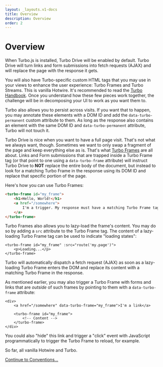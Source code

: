 ```yaml
---
layout: _layouts.v1-docs
title: Overview
description: Overview
order: 2
---
```


# Overview

When Turbo.js is installed, Turbo Drive will be enabled by default. Turbo Drive will turn links and form submissions into fetch requests (AJAX) and will replace the page with the response it gets.

You will also have Turbo-specific custom HTML tags that you may use in your views to enhance the user experience: Turbo Frames and Turbo Streams. This is vanilla Hotwire. It's recommended to read the [Turbo Handbook](https://turbo.hotwired.dev/handbook/introduction). Once you understand how these few pieces work together, the challenge will be in decomposing your UI to work as you want them to.

Turbo also allows you to persist across visits. If you want that to happen, you may annotate these elements with a DOM ID and add the `data-turbo-permanent` custom attribute to them. As long as the response also contains an element with the same DOM ID and `data-turbo-permanent` attribute, Turbo will not touch it.

Turbo Drive is nice when you want to have a full page visit. That's not what we always want, though. Sometimes we want to only swap a fragment of the page and keep everything else as is. That's what [Turbo Frames](https://turbo.hotwired.dev/handbook/frames) are all about. Links and Form submissions that are trapped inside a Turbo Frame tag (or that point to one using a `data-turbo-frame` attribute) will instruct Turbo Drive to **NOT** replace the entire body of the document, but instead to look for a matching Turbo Frame in the response using its DOM ID and replace that specific portion of the page.

Here's how you can use Turbo Frames:

```html
<turbo-frame id="my_frame">
    <h1>Hello, World!</h1>
    <a href="/somewhere">
        I'm a trigger. My response must have a matching Turbo Frame tag (same ID)
    </a>
</turbo-frame>
```

Turbo Frames also allows you to lazy-load the frame's content. You may do so by adding a `src` attribute to the Turbo Frame tag. The content of a lazy-loading Turbo Frame tag can be used to indicate "loading states":

```blade
<turbo-frame id="my_frame" :src="route('my.page')">
    <p>Loading...</p>
</turbo-frame>
```

Turbo will automatically dispatch a fetch request (AJAX) as soon as a lazy-loading Turbo Frame enters the DOM and replace its content with a matching Turbo Frame in the response.

As mentioned earlier, you may also trigger a Turbo Frame with forms and links that are _outside_ of such frames by pointing to them with a `data-turbo-frame` attribute:

```blade
<div>
    <a href="/somewhere" data-turbo-frame="my_frame">I'm a link</a>

    <turbo-frame id="my_frame">
        <!-- Content -->
    </turbo-frame>
</div>
```

You could also "hide" this link and trigger a "click" event with JavaScript programmatically to trigger the Turbo Frame to reload, for example.

So far, all vanilla Hotwire and Turbo.

[Continue to Conventions...](/docs/{{version}}/conventions)
